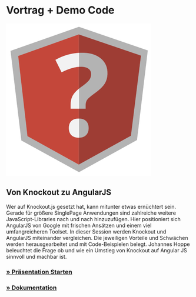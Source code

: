 # Vortrag + Demo Code

![Logo](Slides/images/logo.png)

## Von Knockout zu AngularJS

Wer auf Knockout.js gesetzt hat, kann mitunter etwas ernüchtert sein. Gerade für größere SinglePage Anwendungen sind zahlreiche weitere JavaScript-Libraries nach und nach hinzuzufügen. Hier positioniert sich AngularJS von Google mit frischen Ansätzen und einem viel umfangreicheren Toolset. In dieser Session werden Knockout und AngularJS miteinander vergleichen. Die jeweiligen Vorteile und Schwächen werden herausgearbeitet und mit Code-Beispielen belegt. Johannes Hoppe beleuchtet die Frage ob und wie ein Umstieg von Knockout auf Angular JS sinnvoll und machbar ist.

### [» Präsentation Starten](http://johanneshoppe.github.io/FromKnockout2Angular/Slides/)
### [» Dokumentation](http://johanneshoppe.github.io/FromKnockout2Angular/Docs/)